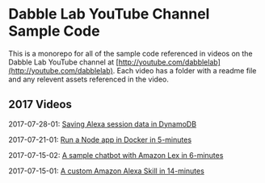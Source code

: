 # Dabble Lab YouTube Channel Sample Code

This is a monorepo for all of the sample code referenced in videos on the Dabble Lab YouTube channel at [http://youtube.com/dabblelab](http://youtube.com/dabblelab). Each video has a folder with a readme file and any relevent assets referenced in the video.

## 2017 Videos 

2017-07-28-01: [Saving Alexa session data in DynamoDB](./2017-07-28-01/)

2017-07-21-01: [Run a Node app in Docker in 5-minutes](./2017-07-21-01/)

2017-07-15-02: [A sample chatbot with Amazon Lex in 6-minutes](./2017-07-15-02/)

2017-07-15-01: [A custom Amazon Alexa Skill in 14-minutes](./2017-07-15-01/)